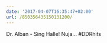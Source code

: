 ```yaml
---
date: '2017-04-07T16:35:47+02:00'
url: /850356435150131200/
---
```

Dr. Alban - Sing Halle! Nuja... #DDRhits
